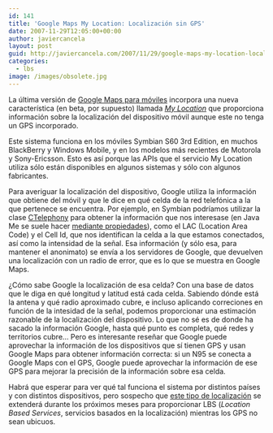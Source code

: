 ```yaml
---
id: 141
title: 'Google Maps My Location: Localización sin GPS'
date: 2007-11-29T12:05:00+00:00
author: javiercancela
layout: post
guid: http://javiercancela.com/2007/11/29/google-maps-my-location-localizacion-sin-gps/
categories:
  - lbs
image: /images/obsolete.jpg
---
```

La última versión de [Google Maps para móviles](http://www.google.com/gmm/index.html "Google Maps Mobile") incorpora una nueva característica (en beta, por supuesto) llamada _[My Location](http://www.google.com/gmm/mylocation.html?hl=en "Google Maps with My Location (beta) ")_ que proporciona información sobre la localización del dispositivo móvil aunque este no tenga un GPS incorporado.

Este sistema funciona en los móviles Symbian S60 3rd Edition, en muchos BlackBerry y Windows Mobile, y en los modelos más recientes de Motorola y Sony-Ericsson. Esto es así porque las APIs que el servicio My Location utiliza sólo están disponibles en algunos sistemas y sólo con algunos fabricantes.

Para averiguar la localización del dispositivo, Google utiliza la información que obtiene del móvil y que le dice en qué celda de la red telefónica a la que pertenece se encuentra. Por ejemplo, en Symbian podríamos utilizar la clase [CTelephony](http://www.symbian.com/Developer/techlib/v9.1docs/doc_source/guide/Telephony-subsystem-guide/N1013A/info_network.html "Network information") para obtener la información que nos interesase (en Java Me se suele hacer [mediante propiedades](http://www.paxmodept.com/telesto/blogitem.htm?id=381 "Finding the Cellid from Java ME on Sony Ericsson Devices  ")), como el LAC (Location Area Code) y el Cell Id, que nos identifican la celda a la que estamos conectados, así como la intensidad de la señal. Esa información (y sólo esa, para mantener el anonimato) se envía a los servidores de Google, que devuelven una localización con un radio de error, que es lo que se muestra en Google Maps.

¿Cómo sabe Google la localización de esa celda? Con una base de datos que le diga en qué longitud y latitud está cada celda. Sabiendo dónde está la antena y qué radio aproximado cubre, e incluso aplicando correciones en función de la intesidad de la señal, podemos proporcionar una estimación razonable de la localización del dispositivo. Lo que no sé es de donde ha sacado la información Google, hasta qué punto es completa, qué redes y territorios cubre&#8230; Pero es interesante reseñar que Google puede aprovechar la información de los dispositivos que sí tienen GPS y usan Google Maps para obtener información correcta: si un N95 se conecta a Google Maps con el GPS, Google puede aprovechar la información de ese GPS para mejorar la precisión de la información sobre esa celda.

Habrá que esperar para ver qué tal funciona el sistema por distintos países y con distintos dispositivos, pero sospecho que [este tipo de localización](http://developer.yahoo.com/yrb/zonetag/locatecell.html "http://developer.yahoo.com/yrb/zonetag/locatecell.html") se extenderá durante los próximos meses para proporcionar LBS (_Location Based Services_, servicios basados en la localización) mientras los GPS no sean ubicuos.